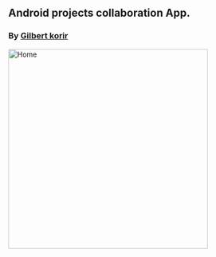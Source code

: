 ## Android projects collaboration App.
### By [Gilbert korir](https://github.com/gilbertKorir)


<img src="https://i.postimg.cc/65MDLcKb/Screenshot-from-2022-05-20-12-35-47.png" alt="Home" width="400">

